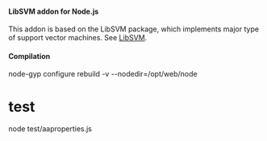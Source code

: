 ####  LibSVM addon for Node.js

This addon is based on the LibSVM package, which implements major type of support vector machines. 
See [LibSVM](http://www.csie.ntu.edu.tw/~cjlin/libsvm/).  
#### Compilation

node-gyp configure rebuild -v --nodedir=/opt/web/node

# test
node test/aaproperties.js
